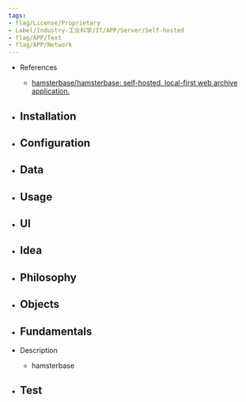 ```yaml
---
tags:
- flag/License/Proprietary
- Label/Industry-工业科学/IT/APP/Server/Self-hosted
- flag/APP/Text
- flag/APP/Network
---
```


- References
    - [hamsterbase/hamsterbase: self-hosted, local-first web archive application.](https://github.com/hamsterbase/hamsterbase)

- Installation
    - 

- Configuration
    - 

- Data
    - 

- Usage
    - 

- UI
    - 

- Idea
    - 

- Philosophy
    - 

- Objects
    - 

- Fundamentals
    - 

- Description
    - hamsterbase

- Test
    - 
